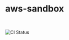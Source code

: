 # aws-sandbox

<br>

![CI Status](https://github.com/ashleymichaelwilliams/aws-sandbox/actions/workflows/ci.yml/badge.svg)
